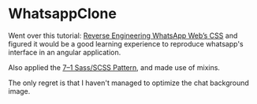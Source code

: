 # WhatsappClone

Went over this tutorial: [Reverse Engineering WhatsApp Web’s CSS](https://blog.animaapp.com/reverse-engineering-whatsapp-webs-css-9239293009f4) and figured it would be a good
learning experience to reproduce whatsapp's interface in an angular application.

Also applied the [7–1 Sass/SCSS Pattern](https://medium.com/@aaronverones/using-the-7-1-sass-scss-pattern-with-angular-7-bb210c015dcc), and made use of mixins.

The only regret is that I haven't managed to optimize the chat background image.
